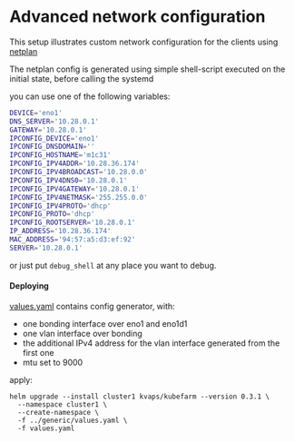 # Advanced network configuration

This setup illustrates custom network configuration for the clients using [netplan]

[netplan]: https://netplan.io/

The netplan config is generated using simple shell-script executed on the initial state, before calling the systemd

you can use one of the following variables:

```bash
DEVICE='eno1'
DNS_SERVER='10.28.0.1'
GATEWAY='10.28.0.1'
IPCONFIG_DEVICE='eno1'
IPCONFIG_DNSDOMAIN=''
IPCONFIG_HOSTNAME='m1c31'
IPCONFIG_IPV4ADDR='10.28.36.174'
IPCONFIG_IPV4BROADCAST='10.28.0.0'
IPCONFIG_IPV4DNS0='10.28.0.1'
IPCONFIG_IPV4GATEWAY='10.28.0.1'
IPCONFIG_IPV4NETMASK='255.255.0.0'
IPCONFIG_IPV4PROTO='dhcp'
IPCONFIG_PROTO='dhcp'
IPCONFIG_ROOTSERVER='10.28.0.1'
IP_ADDRESS='10.28.36.174'
MAC_ADDRESS='94:57:a5:d3:ef:92'
SERVER='10.28.0.1'
```

or just put `debug_shell` at any place you want to debug.

#### Deploying

[values.yaml](values.yaml) contains config generator, with:

- one bonding interface over eno1 and eno1d1
- one vlan interface over bonding
- the additional IPv4 address for the vlan interface generated from the first one
- mtu set to 9000

apply:

```
helm upgrade --install cluster1 kvaps/kubefarm --version 0.3.1 \
  --namespace cluster1 \
  --create-namespace \
  -f ../generic/values.yaml \
  -f values.yaml
```
